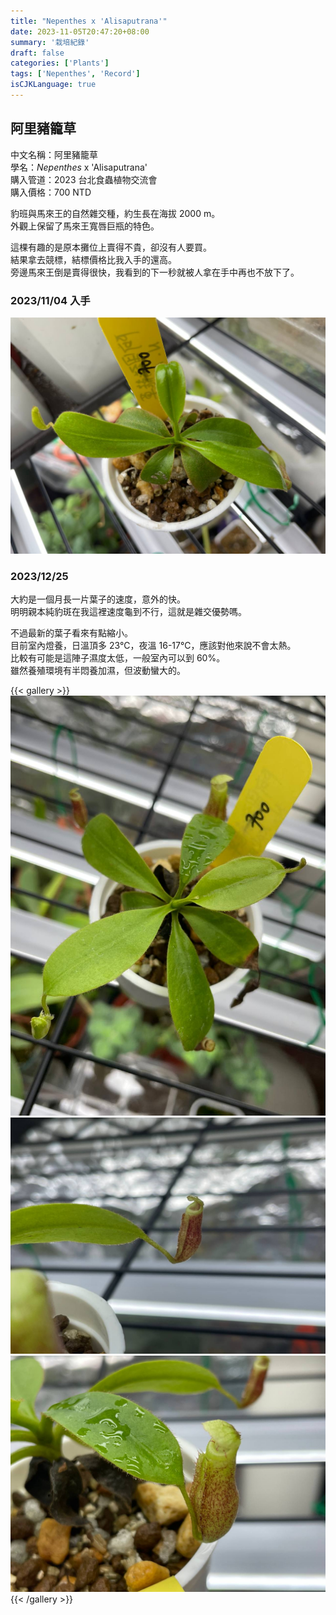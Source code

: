 ```yaml
---
title: "Nepenthes x 'Alisaputrana'"
date: 2023-11-05T20:47:20+08:00
summary: '栽培紀錄'
draft: false
categories: ['Plants']
tags: ['Nepenthes', 'Record']
isCJKLanguage: true
---
```


## 阿里豬籠草

中文名稱：阿里豬籠草  
學名：*Nepenthes* x 'Alisaputrana'  
購入管道：2023 台北食蟲植物交流會  
購入價格：700 NTD  

豹班與馬來王的自然雜交種，約生長在海拔 2000 m。  
外觀上保留了馬來王寬唇巨瓶的特色。  

這棵有趣的是原本攤位上賣得不貴，卻沒有人要買。  
結果拿去競標，結標價格比我入手的還高。  
旁邊馬來王倒是賣得很快，我看到的下一秒就被人拿在手中再也不放下了。  

### 2023/11/04 入手

![2023-11-04](./images/2023-11-04.jpg)

### 2023/12/25

大約是一個月長一片葉子的速度，意外的快。  
明明親本純豹斑在我這裡速度龜到不行，這就是雜交優勢嗎。  

不過最新的葉子看來有點縮小。  
目前室內燈養，日溫頂多 23℃，夜溫 16-17℃，應該對他來說不會太熱。  
比較有可能是這陣子濕度太低，一般室內可以到 60%。  
雖然養殖環境有半悶養加濕，但波動蠻大的。  

{{< gallery >}}
<img src="./images/2023-12-25(1).jpg" class="grid-w50">
<img src="./images/2023-12-25(2).jpg" class="grid-w50">
<img src="./images/2023-12-25(3).jpg" class="grid-w50">
{{< /gallery >}}
